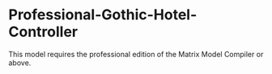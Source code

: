 # Professional-Gothic-Hotel-Controller
This model requires the professional edition of the Matrix Model Compiler or above.
